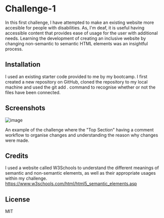 # Challenge-1

In this first challenge, I have attempted to make an existing website more accesible for people with disabilities. 
As, I'm deaf, it is useful having accessible content that provides ease of usage for the user with additional needs. 
Learning the development of creating an inclusive website by changing non-semantic to semantic HTML elements was an insightful process.

## Installation
I used an existing starter code provided to me by my bootcamp. I first created a new repository on GitHub, cloned the repository to my local machine and used the git add . command to recognise whether or not the files have been connected.

## Screenshots
![image](https://user-images.githubusercontent.com/119903128/207220046-ba2d264f-43db-43b5-9fd9-6b68aa48dad1.png)

An example of the challenge where the "Top Section" having a comment workflow to organise changes and understanding the reason why changes were made.

## Credits
I used a website called W3Schools to understand the different meanings of semantic and non-semantic elements, as well as their appropriate usages within my challenge.
https://www.w3schools.com/html/html5_semantic_elements.asp

## License
MIT
